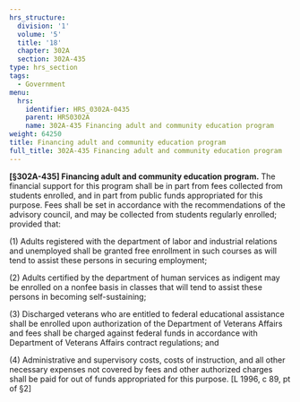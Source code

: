 ```yaml
---
hrs_structure:
  division: '1'
  volume: '5'
  title: '18'
  chapter: 302A
  section: 302A-435
type: hrs_section
tags:
  - Government
menu:
  hrs:
    identifier: HRS_0302A-0435
    parent: HRS0302A
    name: 302A-435 Financing adult and community education program
weight: 64250
title: Financing adult and community education program
full_title: 302A-435 Financing adult and community education program
---
```

**[§302A-435] Financing adult and community education program.** The financial support for this program shall be in part from fees collected from students enrolled, and in part from public funds appropriated for this purpose. Fees shall be set in accordance with the recommendations of the advisory council, and may be collected from students regularly enrolled; provided that:

(1) Adults registered with the department of labor and industrial relations and unemployed shall be granted free enrollment in such courses as will tend to assist these persons in securing employment;

(2) Adults certified by the department of human services as indigent may be enrolled on a nonfee basis in classes that will tend to assist these persons in becoming self-sustaining;

(3) Discharged veterans who are entitled to federal educational assistance shall be enrolled upon authorization of the Department of Veterans Affairs and fees shall be charged against federal funds in accordance with Department of Veterans Affairs contract regulations; and

(4) Administrative and supervisory costs, costs of instruction, and all other necessary expenses not covered by fees and other authorized charges shall be paid for out of funds appropriated for this purpose. [L 1996, c 89, pt of §2]
